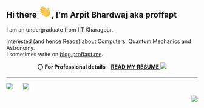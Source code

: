 <h2>Hi there <img src="https://raw.githubusercontent.com/ABSphreak/ABSphreak/master/gifs/Hi.gif" height="33px">, I'm Arpit Bhardwaj aka proffapt</h2>
I am an undergraduate from IIT Kharagpur. 

Interested (and hence Reads) about Computers, Quantum Mechanics and Astronomy.<br>
I sometimes write on [blog.proffapt.me](https://proffapt.hashnode.dev).
<div align="center">
⭕️ <b>For Professional details</b> - <a href="https://github.com/proffapt/resume/raw/main/Arpit-Bhardwaj_RESUME.pdf"><b>READ MY RESUME</b> <img width="22px" src="https://img.icons8.com/bubbles/344/resume.png"></a>
</div>

<hr>

<a href="https://github.com/proffapt">
<img height="180" src="https://github-readme-stats-eight-theta.vercel.app/api/top-langs/?username=proffapt&layout=compact&langs_count=8&theme=nightowl"/>
</a>
<a href="https://github.com/proffapt">
<img width="460" src="https://github-readme-stats-eight-theta.vercel.app/api?username=proffapt&show_icons=true&theme=nightowl&include_all_commits=true&count_private=true" align="right"/>
</a>

<br>
<p>
<a href="https://www.linkedin.com/in/proffapt/">
  <img src="https://komarev.com/ghpvc/?username=proffapt&style=flat-square" align="right"/>
</a> 
</p>
